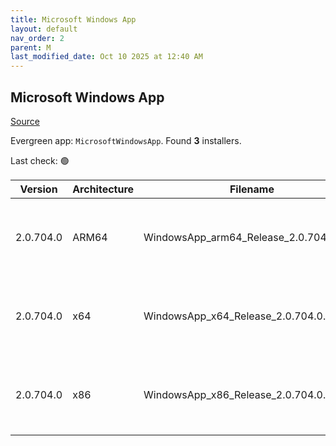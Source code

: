 ```yaml
---
title: Microsoft Windows App
layout: default
nav_order: 2
parent: M
last_modified_date: Oct 10 2025 at 12:40 AM
---
```


## Microsoft Windows App

[Source](https://learn.microsoft.com/en-us/windows-app/whats-new)

Evergreen app: `MicrosoftWindowsApp`. Found **3** installers.

Last check: 🟢

| Version   | Architecture | Filename                                | URI                                                                                                                                                                                                                                                                            |
| --------- | ------------ | --------------------------------------- | ------------------------------------------------------------------------------------------------------------------------------------------------------------------------------------------------------------------------------------------------------------------------------ |
| 2.0.704.0 | ARM64        | WindowsApp_arm64_Release_2.0.704.0.msix | [https://res.cdn.office.net/remote-desktop-windows-client/267b7ffa-d855-4b7e-a887-f5905718786b/WindowsApp_arm64_Release_2.0.704.0.msix](https://res.cdn.office.net/remote-desktop-windows-client/267b7ffa-d855-4b7e-a887-f5905718786b/WindowsApp_arm64_Release_2.0.704.0.msix) |
| 2.0.704.0 | x64          | WindowsApp_x64_Release_2.0.704.0.msix   | [https://res.cdn.office.net/remote-desktop-windows-client/209dbcc9-0c6e-4139-bbd0-dc329d1c0563/WindowsApp_x64_Release_2.0.704.0.msix](https://res.cdn.office.net/remote-desktop-windows-client/209dbcc9-0c6e-4139-bbd0-dc329d1c0563/WindowsApp_x64_Release_2.0.704.0.msix)     |
| 2.0.704.0 | x86          | WindowsApp_x86_Release_2.0.704.0.msix   | [https://res.cdn.office.net/remote-desktop-windows-client/b1e9c7c4-7f34-4921-b5f5-d16ec26b2768/WindowsApp_x86_Release_2.0.704.0.msix](https://res.cdn.office.net/remote-desktop-windows-client/b1e9c7c4-7f34-4921-b5f5-d16ec26b2768/WindowsApp_x86_Release_2.0.704.0.msix)     |
